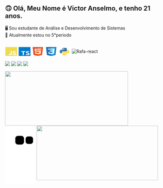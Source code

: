 ## 🙃 Olá, Meu Nome é Victor Anselmo, e tenho 21 anos. </br>
🖥️ Sou estudante de Análise e Desenvolvimento de Sistemas </br>
📗 Atualmente estou no 5°periodo </br>
<div style="display: inline_block"><br>
  <img align="center" alt="Rafa-Js" height="30" width="40" src="https://raw.githubusercontent.com/devicons/devicon/master/icons/javascript/javascript-plain.svg">
  <img align="center" alt="Rafa-Ts" height="30" width="40" src="https://raw.githubusercontent.com/devicons/devicon/master/icons/typescript/typescript-plain.svg">
  <img align="center" alt="Rafa-HTML" height="30" width="40" src="https://raw.githubusercontent.com/devicons/devicon/master/icons/html5/html5-original.svg">
  <img align="center" alt="Rafa-CSS" height="30" width="40" src="https://raw.githubusercontent.com/devicons/devicon/master/icons/css3/css3-original.svg">
  <img align="center" alt="Rafa-Python" height="30" width="40" src="https://raw.githubusercontent.com/devicons/devicon/master/icons/python/python-original.svg">
  <img align="center" alt="Rafa-react" height="30" width="40" src="https://cdn.jsdelivr.net/gh/devicons/devicon/icons/react/react-original-wordmark.svg">
</div> 
</br>
 <a href="https://www.linkedin.com/in/victor-anselmo-de-souza-93b063204/" target="_blank"><img src="https://img.shields.io/badge/-LinkedIn-%230077B5?style=for-the-badge&logo=linkedin&logoColor=white" target="_blank"></a> 
 <a href = "victoranselmo304@gmail.com"><img src="https://img.shields.io/badge/-Gmail-%23333?style=for-the-badge&logo=gmail&logoColor=white" target="_blank"></a>
 <a href="https://instagram.com/victoranselmodev?igshid=OTJlNzQ0NWM=" target="_blank"><img src="https://img.shields.io/badge/-Instagram-%23E4405F?style=for-the-badge&logo=instagram&logoColor=white" target="_blank"></a>
 <a href="https://www.twitch.tv/freddysix" target="_blank"><img src="https://img.shields.io/badge/Twitch-9146FF?style=for-the-badge&logo=twitch&logoColor=white" target="_blank"></a>
 



<div align="center">
  <a href="https://github.com/VictorAnselmo/Victor">
  <img align= "left" height="180em" width="405em" src="https://github-readme-stats.vercel.app/api?username=VictorAnselmo&show_icons=true&theme=highcontrast&include_all_commits=true&count_private=true"/> <P>
  <img align= "right" height="180em" width="400em" src="https://github-readme-stats.vercel.app/api/top-langs/?username=VictorAnselmo&layout=compact&langs_count=7&theme=highcontrast"/>
</div>

![Snake animation](https://github.com/VictorAnselmo/VictorAnselmo/blob/output/github-contribution-grid-snake.svg)
 
</div>
